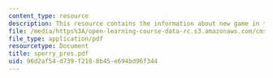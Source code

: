 ```yaml
---
content_type: resource
description: This resource contains the information about new game in this course.
file: /media/https%3A/open-learning-course-data-rc.s3.amazonaws.com/cms-600-videogame-theory-and-analysis-fall-2007/96d2af54d739f2188b45e694bd96f344_sperry_pres.pdf
file_type: application/pdf
resourcetype: Document
title: sperry_pres.pdf
uid: 96d2af54-d739-f218-8b45-e694bd96f344
---
```

